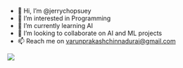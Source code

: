 - 👋 Hi, I’m @jerrychopsuey
- 👀 I’m interested in Programming
- 🌱 I’m currently learning AI
- 💞️ I’m looking to collaborate on AI and ML projects
- 📫 Reach me on varunprakashchinnadurai@gmail.com

<a href="https://count.nekooftheabyss.moe" target="blank">
    <img src="https://count.nekooftheabyss.moe/get/jerrychopsuey/img?theme=rule34" />
</a>

<!---
jerrychopsuey/jerrychopsuey is a ✨ special ✨ repository because its `README.md` (this file) appears on your GitHub profile.
You can click the Preview link to take a look at your changes.
--->
